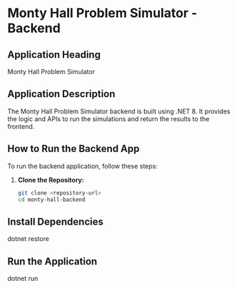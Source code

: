 # Monty Hall Problem Simulator - Backend

## Application Heading
Monty Hall Problem Simulator

## Application Description
The Monty Hall Problem Simulator backend is built using .NET 8. It provides the logic and APIs to run the simulations and return the results to the frontend.

## How to Run the Backend App
To run the backend application, follow these steps:

1. **Clone the Repository:**
   ```bash
   git clone <repository-url>
   cd monty-hall-backend

## Install Dependencies
dotnet restore

## Run the Application
dotnet run